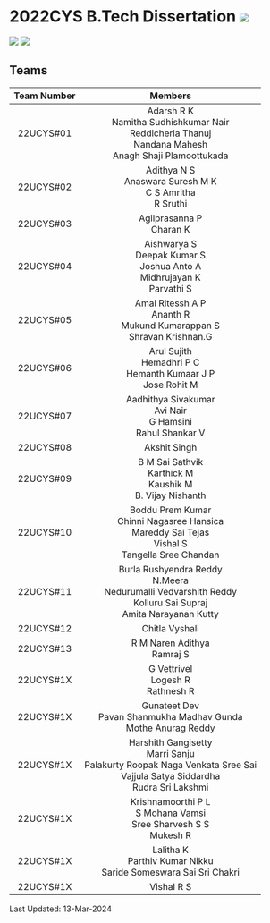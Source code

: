 # 2022CYS B.Tech Dissertation ![](https://img.shields.io/badge/-To_be_Started-orange)
![](https://img.shields.io/badge/Batch-22UCYS-green) ![](https://img.shields.io/badge/Domain-Security-blue) 

## Teams

|  Team Number |           Members        |
|:------------:|:------------------------:|
|   22UCYS#01  |  Adarsh R K <br/> Namitha Sudhishkumar Nair <br/> Reddicherla Thanuj <br/> Nandana Mahesh <br/> Anagh Shaji Plamoottukada | 
|   22UCYS#02  |  Adithya N S <br/> Anaswara Suresh M K <br/> C S Amritha <br/> R Sruthi |
|   22UCYS#03  |  Agilprasanna P <br/> Charan K <br/>  | 
|   22UCYS#04  |  Aishwarya S <br/> Deepak Kumar S <br/> Joshua Anto A <br/> Midhrujayan K <br/> Parvathi S |
|   22UCYS#05  |  Amal Ritessh A P <br/> Ananth R <br/> Mukund Kumarappan S <br/> Shravan Krishnan.G |
|   22UCYS#06  |  Arul Sujith <br/> Hemadhri P C <br/>  Hemanth Kumaar J P <br/> Jose Rohit M  |
|   22UCYS#07  |  Aadhithya Sivakumar <br/> Avi Nair <br/> G Hamsini <br/> Rahul Shankar V |
|   22UCYS#08  |  Akshit Singh <br/> |
|   22UCYS#09  |  B M Sai Sathvik <br/> Karthick M <br/> Kaushik M <br/> B. Vijay Nishanth |
|   22UCYS#10  |  Boddu Prem Kumar <br/> Chinni Nagasree Hansica <br/> Mareddy Sai Tejas <br/> Vishal S <br/> Tangella Sree Chandan |
|   22UCYS#11  |  Burla Rushyendra Reddy <br/> N.Meera <br/> Nedurumalli Vedvarshith Reddy <br/> Kolluru Sai Supraj <br/> Amita Narayanan Kutty |
|   22UCYS#12  |  Chitla Vyshali <br/> |
|   22UCYS#13  |  R M Naren Adithya <br/> Ramraj S |
|   22UCYS#1X  |  G Vettrivel <br/> Logesh R <br/> Rathnesh R |
|   22UCYS#1X  |  Gunateet Dev <br/> Pavan Shanmukha Madhav Gunda <br/> Mothe Anurag Reddy |
|   22UCYS#1X  |  Harshith Gangisetty <br/> Marri Sanju <br/> Palakurty Roopak Naga Venkata Sree Sai <br/> Vajjula Satya Siddardha <br/>  Rudra Sri Lakshmi |
|   22UCYS#1X  |  Krishnamoorthi P L <br/> S Mohana Vamsi <br/> Sree Sharvesh S S <br/> Mukesh R | 
|   22UCYS#1X  |  Lalitha K <br/> Parthiv Kumar Nikku <br> Saride Someswara Sai Sri Chakri | 
|   22UCYS#1X  |  Vishal R S <br/> |

Last Updated: 13-Mar-2024

